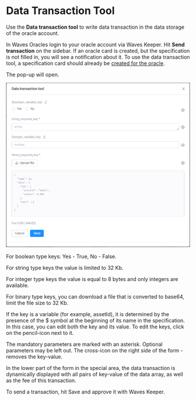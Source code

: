 # Data Transaction Tool

Use the **Data transaction tool** to write data transaction in the data storage of the oracle account.

In Waves Oracles login to your oracle account via Waves Keeper. Hit **Send transaction** on the sidebar. If an oracle card is created, but the specification is not filled in, you will see a notification about it. To use the data transaction tool, a specification card should already be [created for the oracle](/en/ecosystem/waves-oracles/create-an-oracle-card-with-waves-oracle).

The pop-up will open.

![](./_assets/data_transaction_tool.png)

For boolean type keys: Yes - True, No - False.

For string type keys the value is limited to 32 Kb.

For integer type keys the value is equal to 8 bytes and only integers are available.

For binary type keys, you can download a file that is converted to base64, limit the file size to 32 Kb.

If the key is a variable (for example, assetId), it is determined by the presence of the $ symbol at the beginning of its name in the specification. In this case, you can edit both the key and its value. To edit the keys, click on the pencil-icon next to it.

The mandatory parameters are marked with an asterisk. Optional parameters may be left out. The cross-icon on the right side of the form - removes the key-value.

In the lower part of the form in the special area, the data transaction is dynamically displayed with all pairs of key-value of the data array, as well as the fee of this transaction.

To send a transaction, hit Save and approve it with Waves Keeper.
